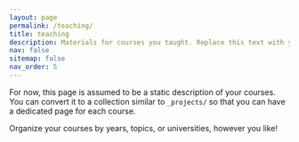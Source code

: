 ```yaml
---
layout: page
permalink: /teaching/
title: teaching
description: Materials for courses you taught. Replace this text with your description.
nav: false
sitemap: false
nav_order: 5
---
```


For now, this page is assumed to be a static description of your courses. You can convert it to a collection similar to `_projects/` so that you can have a dedicated page for each course.

Organize your courses by years, topics, or universities, however you like!

